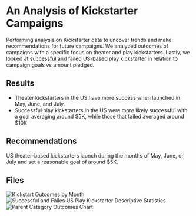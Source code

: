 
# An Analysis of Kickstarter Campaigns
Performing analysis on Kickstarter data to uncover trends and make recommendations for future campaigns.  We analyzed outcomes of campaigns with a specific focus on theater and play kickstarters.  Lastly, we looked at successful and failed US-based play kickstarter in relation to campaign goals vs amount pledged.

## Results

-  Theater kickstarters in the US have more success when launched in May, June, and July.
-  Successful play kickstarters in the US were more likely successful with a goal averaging around $5K, while those that failed averaged around $10K  

## Recommendations

US theater-based kickstarters launch during the months of May, June, or July and set a reasonable goal of around $5K.

##  Files

![Kickstart Outcomes by Month](https://user-images.githubusercontent.com/80165223/111552830-2226c900-8751-11eb-8e34-774e64e241fb.png)
![Successful and Failes US Play Kickstarter Descriptive Statistics](https://user-images.githubusercontent.com/80165223/111552978-6ade8200-8751-11eb-8f3d-9abe847190c8.png)
![Parent Category Outcomes Chart](https://user-images.githubusercontent.com/80165223/111552948-62864700-8751-11eb-945d-05990c6a9363.png)
